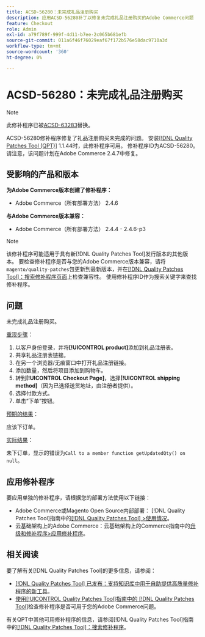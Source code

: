 ```yaml
---
title: ACSD-56280：未完成礼品注册购买
description: 应用ACSD-56280补丁以修复未完成礼品注册购买的Adobe Commerce问题
feature: Checkout
role: Admin
exl-id: a79f789f-999f-4d11-b7ee-2c065b681efb
source-git-commit: 011a6f46f76029eaf67f172b576e58dac9710a3d
workflow-type: tm+mt
source-wordcount: '360'
ht-degree: 0%

---
```


# ACSD-56280：未完成礼品注册购买

>[!NOTE]
>
>此修补程序已被[ACSD-63283](/help/tools/quality-patches-tool/patches-available-in-qpt/v1-1-58/acsd-63283-resolving-gift-registry-email-and-order-placement-issues-in-adobe-commerce.md)替换。

ACSD-56280修补程序修复了礼品注册购买未完成的问题。 安装[[!DNL Quality Patches Tool (QPT)]](https://experienceleague.adobe.com/zh-hans/docs/commerce-operations/tools/quality-patches-tool/quality-patches-tool-to-self-serve-quality-patches) 1.1.44时，此修补程序可用。 修补程序ID为ACSD-56280。 请注意，该问题计划在Adobe Commerce 2.4.7中修复。

## 受影响的产品和版本

**为Adobe Commerce版本创建了修补程序：**

* Adobe Commerce（所有部署方法） 2.4.6

**与Adobe Commerce版本兼容：**

* Adobe Commerce（所有部署方法） 2.4.4 - 2.4.6-p3

>[!NOTE]
>
>该修补程序可能适用于具有新[!DNL Quality Patches Tool]发行版本的其他版本。 要检查修补程序是否与您的Adobe Commerce版本兼容，请将`magento/quality-patches`包更新到最新版本，并在[[!DNL Quality Patches Tool]：搜索修补程序页面](https://experienceleague.adobe.com/tools/commerce-quality-patches/index.html?lang=zh-Hans)上检查兼容性。 使用修补程序ID作为搜索关键字来查找修补程序。

## 问题

未完成礼品注册购买。

<u>重现步骤</u>：

1. 以客户身份登录，并将&#x200B;**[!UICONTROL product]**&#x200B;添加到礼品注册表。
1. 共享礼品注册表链接。
1. 在另一个浏览器/无痕窗口中打开礼品注册链接。
1. 添加数量，然后将项目添加到购物车。
1. 转到&#x200B;**[!UICONTROL Checkout Page]**，选择&#x200B;**[!UICONTROL shipping method]**（因为已选择送货地址，由注册者提供）。
1. 选择付款方式。
1. 单击“下单”按钮。

<u>预期的结果</u>：

应该下订单。

<u>实际结果</u>：

未下订单，显示的错误为`Call to a member function getUpdatedQty() on null`。

## 应用修补程序

要应用单独的修补程序，请根据您的部署方法使用以下链接：

* Adobe Commerce或Magento Open Source内部部署： [!DNL Quality Patches Tool]指南中的[[!DNL Quality Patches Tool] >使用情况](/help/tools/quality-patches-tool/usage.md)。
* 云基础架构上的Adobe Commerce：云基础架构上的Commerce指南中的[升级和修补程序>应用修补程序](https://experienceleague.adobe.com/docs/commerce-cloud-service/user-guide/develop/upgrade/apply-patches.html?lang=zh-Hans)。

## 相关阅读

要了解有关[!DNL Quality Patches Tool]的更多信息，请参阅：

* [[!DNL Quality Patches Tool] 已发布：支持知识库中用于自助提供高质量修补程序的新工具](https://experienceleague.adobe.com/zh-hans/docs/commerce-operations/tools/quality-patches-tool/quality-patches-tool-to-self-serve-quality-patches)。
* [使用[!UICONTROL Quality Patches Tool]指南中的 [!DNL Quality Patches Tool]](/help/tools/quality-patches-tool/patches-available-in-qpt/check-patch-for-magento-issue-with-magento-quality-patches.md)检查修补程序是否可用于您的Adobe Commerce问题。


有关QPT中其他可用修补程序的信息，请参阅[!DNL Quality Patches Tool]指南中的[[!DNL Quality Patches Tool]：搜索修补程序](https://experienceleague.adobe.com/tools/commerce-quality-patches/index.html?lang=zh-Hans)。
